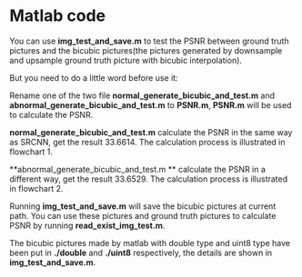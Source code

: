 # Matlab code

You can use **img_test_and_save.m** to test the PSNR between ground truth pictures and the bicubic pictures(the pictures generated by downsample and upsample ground truth picture with bicubic interpolation).

But you need to do a little word before use it:

Rename one of  the two file **normal_generate_bicubic_and_test.m** and **abnormal_generate_bicubic_and_test.m** to **PSNR.m**, **PSNR.m** will be used to calculate the PSNR.

**normal_generate_bicubic_and_test.m** calculate the PSNR in the same way as SRCNN, get the result 33.6614. The calculation process is illustrated in flowchart 1.

**abnormal_generate_bicubic_and_test.m ** calculate the PSNR in a different way, get the result 33.6529. The calculation process is illustrated in flowchart 2.

Running **img_test_and_save.m** will save the bicubic pictures at current path. You can use these pictures and ground truth pictures to calculate PSNR by running **read_exist_img_test.m**.

The bicubic pictures made by matlab with double type and uint8 type have been put in **./double** and **./uint8** respectively, the details are shown in **img_test_and_save.m**.